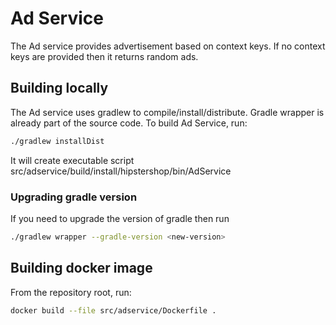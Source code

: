 # Ad Service

The Ad service provides advertisement based on context keys. If no context keys are provided then it returns random ads.

## Building locally

The Ad service uses gradlew to compile/install/distribute. Gradle wrapper is already part of the source code. To build Ad Service, run:

```sh
./gradlew installDist
```

It will create executable script src/adservice/build/install/hipstershop/bin/AdService

### Upgrading gradle version

If you need to upgrade the version of gradle then run

```sh
./gradlew wrapper --gradle-version <new-version>
```

## Building docker image

From the repository root, run:

```sh
docker build --file src/adservice/Dockerfile .
```
